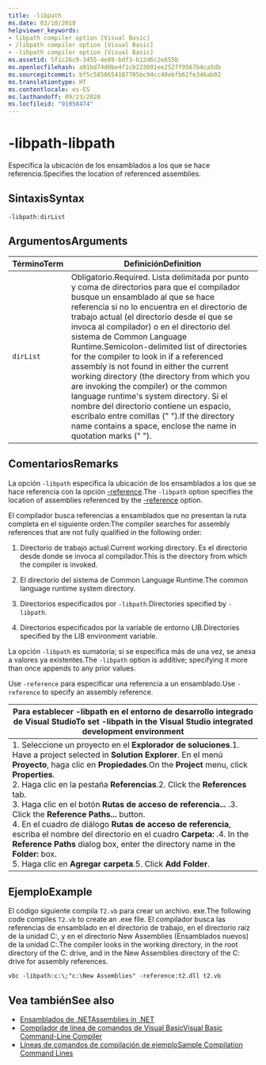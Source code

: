 ```yaml
---
title: -libpath
ms.date: 03/10/2018
helpviewer_keywords:
- libpath compiler option [Visual Basic]
- /libpath compiler option [Visual Basic]
- -libpath compiler option [Visual Basic]
ms.assetid: 5f1c26c9-3455-4e89-bdf3-b12d6c2e655b
ms.openlocfilehash: a91bd74d0be4f1cb223091ee2527f9567b4ca5db
ms.sourcegitcommit: bf5c5850654187705bc94cc40ebfb62fe346ab02
ms.translationtype: HT
ms.contentlocale: es-ES
ms.lasthandoff: 09/23/2020
ms.locfileid: "91058474"
---
```

# <a name="-libpath"></a><span data-ttu-id="0d9bb-102">-libpath</span><span class="sxs-lookup"><span data-stu-id="0d9bb-102">-libpath</span></span>

<span data-ttu-id="0d9bb-103">Especifica la ubicación de los ensamblados a los que se hace referencia.</span><span class="sxs-lookup"><span data-stu-id="0d9bb-103">Specifies the location of referenced assemblies.</span></span>  
  
## <a name="syntax"></a><span data-ttu-id="0d9bb-104">Sintaxis</span><span class="sxs-lookup"><span data-stu-id="0d9bb-104">Syntax</span></span>  
  
```console  
-libpath:dirList  
```  
  
## <a name="arguments"></a><span data-ttu-id="0d9bb-105">Argumentos</span><span class="sxs-lookup"><span data-stu-id="0d9bb-105">Arguments</span></span>  
  
|<span data-ttu-id="0d9bb-106">Término</span><span class="sxs-lookup"><span data-stu-id="0d9bb-106">Term</span></span>|<span data-ttu-id="0d9bb-107">Definición</span><span class="sxs-lookup"><span data-stu-id="0d9bb-107">Definition</span></span>|  
|---|---|  
|`dirList`|<span data-ttu-id="0d9bb-108">Obligatorio.</span><span class="sxs-lookup"><span data-stu-id="0d9bb-108">Required.</span></span> <span data-ttu-id="0d9bb-109">Lista delimitada por punto y coma de directorios para que el compilador busque un ensamblado al que se hace referencia si no lo encuentra en el directorio de trabajo actual (el directorio desde el que se invoca al compilador) o en el directorio del sistema de Common Language Runtime.</span><span class="sxs-lookup"><span data-stu-id="0d9bb-109">Semicolon-delimited list of directories for the compiler to look in if a referenced assembly is not found in either the current working directory (the directory from which you are invoking the compiler) or the common language runtime's system directory.</span></span> <span data-ttu-id="0d9bb-110">Si el nombre del directorio contiene un espacio, escríbalo entre comillas (" ").</span><span class="sxs-lookup"><span data-stu-id="0d9bb-110">If the directory name contains a space, enclose the name in quotation marks (" ").</span></span>|  
  
## <a name="remarks"></a><span data-ttu-id="0d9bb-111">Comentarios</span><span class="sxs-lookup"><span data-stu-id="0d9bb-111">Remarks</span></span>  

 <span data-ttu-id="0d9bb-112">La opción `-libpath` especifica la ubicación de los ensamblados a los que se hace referencia con la opción [-reference](reference.md).</span><span class="sxs-lookup"><span data-stu-id="0d9bb-112">The `-libpath` option specifies the location of assemblies referenced by the [-reference](reference.md) option.</span></span>  
  
 <span data-ttu-id="0d9bb-113">El compilador busca referencias a ensamblados que no presentan la ruta completa en el siguiente orden:</span><span class="sxs-lookup"><span data-stu-id="0d9bb-113">The compiler searches for assembly references that are not fully qualified in the following order:</span></span>  
  
1. <span data-ttu-id="0d9bb-114">Directorio de trabajo actual.</span><span class="sxs-lookup"><span data-stu-id="0d9bb-114">Current working directory.</span></span> <span data-ttu-id="0d9bb-115">Es el directorio desde donde se invoca al compilador.</span><span class="sxs-lookup"><span data-stu-id="0d9bb-115">This is the directory from which the compiler is invoked.</span></span>  
  
2. <span data-ttu-id="0d9bb-116">El directorio del sistema de Common Language Runtime.</span><span class="sxs-lookup"><span data-stu-id="0d9bb-116">The common language runtime system directory.</span></span>  
  
3. <span data-ttu-id="0d9bb-117">Directorios especificados por `-libpath`.</span><span class="sxs-lookup"><span data-stu-id="0d9bb-117">Directories specified by `-libpath`.</span></span>  
  
4. <span data-ttu-id="0d9bb-118">Directorios especificados por la variable de entorno LIB.</span><span class="sxs-lookup"><span data-stu-id="0d9bb-118">Directories specified by the LIB environment variable.</span></span>  
  
 <span data-ttu-id="0d9bb-119">La opción `-libpath` es sumatoria; si se especifica más de una vez, se anexa a valores ya existentes.</span><span class="sxs-lookup"><span data-stu-id="0d9bb-119">The `-libpath` option is additive; specifying it more than once appends to any prior values.</span></span>  
  
 <span data-ttu-id="0d9bb-120">Use `-reference` para especificar una referencia a un ensamblado.</span><span class="sxs-lookup"><span data-stu-id="0d9bb-120">Use `-reference` to specify an assembly reference.</span></span>  
  
|<span data-ttu-id="0d9bb-121">Para establecer -libpath en el entorno de desarrollo integrado de Visual Studio</span><span class="sxs-lookup"><span data-stu-id="0d9bb-121">To set -libpath in the Visual Studio integrated development environment</span></span>|  
|---|  
|<span data-ttu-id="0d9bb-122">1.  Seleccione un proyecto en el **Explorador de soluciones**.</span><span class="sxs-lookup"><span data-stu-id="0d9bb-122">1.  Have a project selected in **Solution Explorer**.</span></span> <span data-ttu-id="0d9bb-123">En el menú **Proyecto**, haga clic en **Propiedades**.</span><span class="sxs-lookup"><span data-stu-id="0d9bb-123">On the **Project** menu, click **Properties**.</span></span> <br /><span data-ttu-id="0d9bb-124">2.  Haga clic en la pestaña **Referencias**.</span><span class="sxs-lookup"><span data-stu-id="0d9bb-124">2.  Click the **References** tab.</span></span><br /><span data-ttu-id="0d9bb-125">3.  Haga clic en el botón **Rutas de acceso de referencia...** .</span><span class="sxs-lookup"><span data-stu-id="0d9bb-125">3.  Click the **Reference Paths...** button.</span></span><br /><span data-ttu-id="0d9bb-126">4.  En el cuadro de diálogo **Rutas de acceso de referencia**, escriba el nombre del directorio en el cuadro **Carpeta:** .</span><span class="sxs-lookup"><span data-stu-id="0d9bb-126">4.  In the **Reference Paths** dialog box, enter the directory name in the **Folder:** box.</span></span><br /><span data-ttu-id="0d9bb-127">5.  Haga clic en **Agregar carpeta**.</span><span class="sxs-lookup"><span data-stu-id="0d9bb-127">5.  Click **Add Folder**.</span></span>|  
  
## <a name="example"></a><span data-ttu-id="0d9bb-128">Ejemplo</span><span class="sxs-lookup"><span data-stu-id="0d9bb-128">Example</span></span>  

 <span data-ttu-id="0d9bb-129">El código siguiente compila `T2.vb` para crear un archivo. exe.</span><span class="sxs-lookup"><span data-stu-id="0d9bb-129">The following code compiles `T2.vb` to create an .exe file.</span></span> <span data-ttu-id="0d9bb-130">El compilador busca las referencias de ensamblado en el directorio de trabajo, en el directorio raíz de la unidad C:, y en el directorio New Assemblies (Ensamblados nuevos) de la unidad C:.</span><span class="sxs-lookup"><span data-stu-id="0d9bb-130">The compiler looks in the working directory, in the root directory of the C: drive, and in the New Assemblies directory of the C: drive for assembly references.</span></span>  
  
```console  
vbc -libpath:c:\;"c:\New Assemblies" -reference:t2.dll t2.vb  
```  
  
## <a name="see-also"></a><span data-ttu-id="0d9bb-131">Vea también</span><span class="sxs-lookup"><span data-stu-id="0d9bb-131">See also</span></span>

- [<span data-ttu-id="0d9bb-132">Ensamblados de .NET</span><span class="sxs-lookup"><span data-stu-id="0d9bb-132">Assemblies in .NET</span></span>](../../../standard/assembly/index.md)
- [<span data-ttu-id="0d9bb-133">Compilador de línea de comandos de Visual Basic</span><span class="sxs-lookup"><span data-stu-id="0d9bb-133">Visual Basic Command-Line Compiler</span></span>](index.md)
- [<span data-ttu-id="0d9bb-134">Líneas de comandos de compilación de ejemplo</span><span class="sxs-lookup"><span data-stu-id="0d9bb-134">Sample Compilation Command Lines</span></span>](sample-compilation-command-lines.md)
